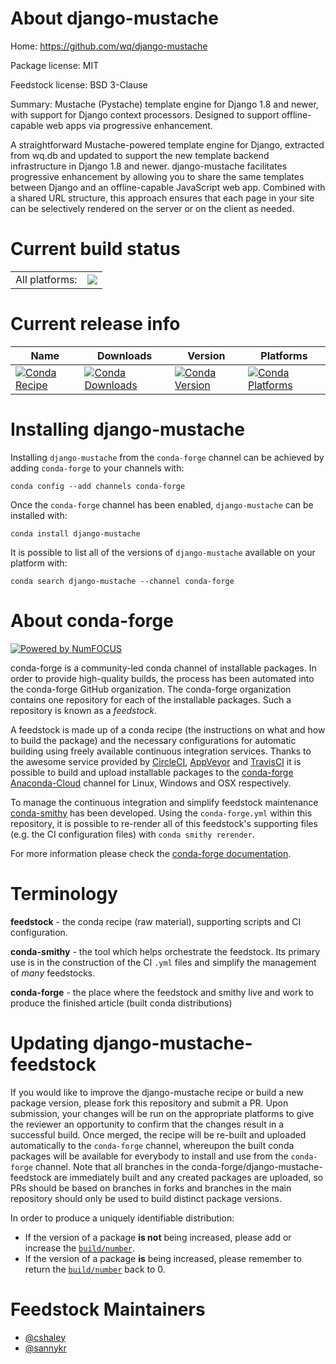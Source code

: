 About django-mustache
=====================

Home: https://github.com/wq/django-mustache

Package license: MIT

Feedstock license: BSD 3-Clause

Summary: Mustache (Pystache) template engine for Django 1.8 and newer, with support for Django context processors. Designed to support offline-capable web apps via progressive enhancement.

A straightforward Mustache-powered template engine for Django, extracted from wq.db and updated to support the new template backend infrastructure in Django 1.8 and newer. django-mustache facilitates progressive enhancement by allowing you to share the same templates between Django and an offline-capable JavaScript web app. Combined with a shared URL structure, this approach ensures that each page in your site can be selectively rendered on the server or on the client as needed.

Current build status
====================


<table><tr><td>All platforms:</td>
    <td>
      <a href="https://dev.azure.com/conda-forge/feedstock-builds/_build/latest?definitionId=3839&branchName=master">
        <img src="https://dev.azure.com/conda-forge/feedstock-builds/_apis/build/status/django-mustache-feedstock?branchName=master">
      </a>
    </td>
  </tr>
</table>

Current release info
====================

| Name | Downloads | Version | Platforms |
| --- | --- | --- | --- |
| [![Conda Recipe](https://img.shields.io/badge/recipe-django--mustache-green.svg)](https://anaconda.org/conda-forge/django-mustache) | [![Conda Downloads](https://img.shields.io/conda/dn/conda-forge/django-mustache.svg)](https://anaconda.org/conda-forge/django-mustache) | [![Conda Version](https://img.shields.io/conda/vn/conda-forge/django-mustache.svg)](https://anaconda.org/conda-forge/django-mustache) | [![Conda Platforms](https://img.shields.io/conda/pn/conda-forge/django-mustache.svg)](https://anaconda.org/conda-forge/django-mustache) |

Installing django-mustache
==========================

Installing `django-mustache` from the `conda-forge` channel can be achieved by adding `conda-forge` to your channels with:

```
conda config --add channels conda-forge
```

Once the `conda-forge` channel has been enabled, `django-mustache` can be installed with:

```
conda install django-mustache
```

It is possible to list all of the versions of `django-mustache` available on your platform with:

```
conda search django-mustache --channel conda-forge
```


About conda-forge
=================

[![Powered by NumFOCUS](https://img.shields.io/badge/powered%20by-NumFOCUS-orange.svg?style=flat&colorA=E1523D&colorB=007D8A)](http://numfocus.org)

conda-forge is a community-led conda channel of installable packages.
In order to provide high-quality builds, the process has been automated into the
conda-forge GitHub organization. The conda-forge organization contains one repository
for each of the installable packages. Such a repository is known as a *feedstock*.

A feedstock is made up of a conda recipe (the instructions on what and how to build
the package) and the necessary configurations for automatic building using freely
available continuous integration services. Thanks to the awesome service provided by
[CircleCI](https://circleci.com/), [AppVeyor](https://www.appveyor.com/)
and [TravisCI](https://travis-ci.com/) it is possible to build and upload installable
packages to the [conda-forge](https://anaconda.org/conda-forge)
[Anaconda-Cloud](https://anaconda.org/) channel for Linux, Windows and OSX respectively.

To manage the continuous integration and simplify feedstock maintenance
[conda-smithy](https://github.com/conda-forge/conda-smithy) has been developed.
Using the ``conda-forge.yml`` within this repository, it is possible to re-render all of
this feedstock's supporting files (e.g. the CI configuration files) with ``conda smithy rerender``.

For more information please check the [conda-forge documentation](https://conda-forge.org/docs/).

Terminology
===========

**feedstock** - the conda recipe (raw material), supporting scripts and CI configuration.

**conda-smithy** - the tool which helps orchestrate the feedstock.
                   Its primary use is in the construction of the CI ``.yml`` files
                   and simplify the management of *many* feedstocks.

**conda-forge** - the place where the feedstock and smithy live and work to
                  produce the finished article (built conda distributions)


Updating django-mustache-feedstock
==================================

If you would like to improve the django-mustache recipe or build a new
package version, please fork this repository and submit a PR. Upon submission,
your changes will be run on the appropriate platforms to give the reviewer an
opportunity to confirm that the changes result in a successful build. Once
merged, the recipe will be re-built and uploaded automatically to the
`conda-forge` channel, whereupon the built conda packages will be available for
everybody to install and use from the `conda-forge` channel.
Note that all branches in the conda-forge/django-mustache-feedstock are
immediately built and any created packages are uploaded, so PRs should be based
on branches in forks and branches in the main repository should only be used to
build distinct package versions.

In order to produce a uniquely identifiable distribution:
 * If the version of a package **is not** being increased, please add or increase
   the [``build/number``](https://conda.io/docs/user-guide/tasks/build-packages/define-metadata.html#build-number-and-string).
 * If the version of a package **is** being increased, please remember to return
   the [``build/number``](https://conda.io/docs/user-guide/tasks/build-packages/define-metadata.html#build-number-and-string)
   back to 0.

Feedstock Maintainers
=====================

* [@cshaley](https://github.com/cshaley/)
* [@sannykr](https://github.com/sannykr/)


